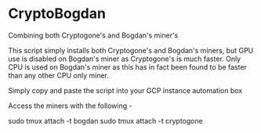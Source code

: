 # CryptoBogdan
Combining both Cryptogone's and Bogdan's miner's

This script simply installs both Cryptogone's and Bogdan's miners, but GPU use is disabled on Bogdan's miner as Cryptogone's is much faster. Only CPU is used on Bogdan's miner as this has in fact been found to be faster than any other CPU only miner.

Simply copy and paste the script into your GCP instance automation box

Access the miners with the following -

sudo tmux attach -t bogdan
sudo tmux attach -t cryptogone
